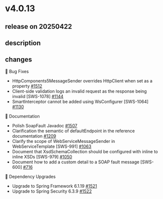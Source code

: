 # v4.0.13

## release on 20250422
## description
## changes
🐞 Bug Fixes

* HttpComponents5MessageSender overrides HttpClient when set as a property <a href="https://github.com/spring-projects/spring-ws/issues/1512" data-hovercard-type="issue" data-hovercard-url="/spring-projects/spring-ws/issues/1512/hovercard">#1512</a>
* Client-side validation logs an invalid request as the response being invalid [SWS-1078] <a href="https://github.com/spring-projects/spring-ws/issues/1144" data-hovercard-type="issue" data-hovercard-url="/spring-projects/spring-ws/issues/1144/hovercard">#1144</a>
* SmartInterceptor cannot be added using WsConfigurer [SWS-1064] <a href="https://github.com/spring-projects/spring-ws/issues/1130" data-hovercard-type="issue" data-hovercard-url="/spring-projects/spring-ws/issues/1130/hovercard">#1130</a>

📔 Documentation

* Polish SoapFault Javadoc <a href="https://github.com/spring-projects/spring-ws/issues/1507" data-hovercard-type="issue" data-hovercard-url="/spring-projects/spring-ws/issues/1507/hovercard">#1507</a>
* Clarification the semantic of defaultEndpoint in the reference documentation <a href="https://github.com/spring-projects/spring-ws/issues/1209" data-hovercard-type="issue" data-hovercard-url="/spring-projects/spring-ws/issues/1209/hovercard">#1209</a>
* Clarify the scope of WebServiceMessageSender in WebServiceTemplate [SWS-991] <a href="https://github.com/spring-projects/spring-ws/issues/1063" data-hovercard-type="issue" data-hovercard-url="/spring-projects/spring-ws/issues/1063/hovercard">#1063</a>
* Document that XsdSchemaCollection should be configured with inline to inline XSDs [SWS-979] <a href="https://github.com/spring-projects/spring-ws/issues/1050" data-hovercard-type="issue" data-hovercard-url="/spring-projects/spring-ws/issues/1050/hovercard">#1050</a>
* Document how to add a custom detail to a SOAP fault message [SWS-600] <a href="https://github.com/spring-projects/spring-ws/issues/716" data-hovercard-type="issue" data-hovercard-url="/spring-projects/spring-ws/issues/716/hovercard">#716</a>

🔨 Dependency Upgrades

* Upgrade to Spring Framework 6.1.19 <a href="https://github.com/spring-projects/spring-ws/issues/1521" data-hovercard-type="issue" data-hovercard-url="/spring-projects/spring-ws/issues/1521/hovercard">#1521</a>
* Upgrade to Spring Security 6.3.9 <a href="https://github.com/spring-projects/spring-ws/issues/1522" data-hovercard-type="issue" data-hovercard-url="/spring-projects/spring-ws/issues/1522/hovercard">#1522</a>

